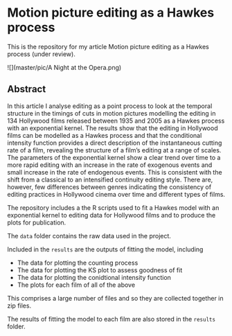 # Motion picture editing as a Hawkes process
This is the repository for my article Motion picture editing as a Hawkes process (under review).

![](master/pic/A Night at the Opera.png)

## Abstract
In this article I analyse editing as a point process to look at the temporal structure in the timings of cuts in motion pictures modelling the editing in 134 Hollywood films released between 1935 and 2005 as a Hawkes process with an exponential kernel. The results show that the editing in Hollywood films can be modelled as a Hawkes process and that the conditional intensity function provides a direct description of the instantaneous cutting rate of a film, revealing the structure of a film’s editing at a range of scales. The parameters of the exponential kernel show a clear trend over time to a more rapid editing with an increase in the rate of exogenous events and small increase in the rate of endogenous events. This is consistent with the shift from a classical to an intensified continuity editing style. There are, however, few differences between genres indicating the consistency of editing practices in Hollywood cinema over time and different types of films.

The repository includes a the R scripts used to fit a Hawkes model with an exponential kernel to editing data for Hollywood films and to produce the plots for publication.

The `data` folder contains the raw data used in the project.

Included in the `results` are the outputs of fitting the model, including

-  The data for plotting the counting process
-  The data for plotting the KS plot to assess goodness of fit
-  The data for plotting the conidtional intensity function
-  The plots for each film of all of the above

This comprises a large number of files and so they are collected together in zip files.

The results of fitting the model to each film are also stored in the `results` folder.

